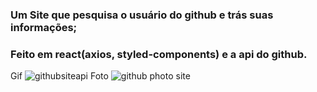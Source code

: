 ### Um Site que pesquisa o usuário do github e trás suas informações;
### Feito em react(axios, styled-components) e a api do github.

Gif
![githubsiteapi](https://user-images.githubusercontent.com/93022107/173180286-87d6c870-b4c3-46e1-9c22-80ec0fc10817.gif)
Foto
![github photo site](https://user-images.githubusercontent.com/93022107/173178730-e801c540-45b0-4749-b943-7c4e2119b1db.jpg)
